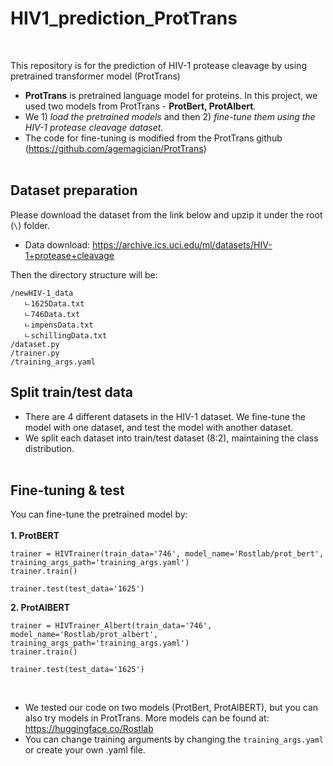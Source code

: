 # HIV1_prediction_ProtTrans

</br> 

This repository is for the prediction of HIV-1 protease cleavage by using pretrained transformer model (ProtTrans)

- **ProtTrans** is pretrained language model for proteins. In this project, we used two models from ProtTrans - **ProtBert, ProtAlbert**.
- We 1) *load the pretrained models* and then 2) *fine-tune them using the HIV-1 protease cleavage dataset.* 
- The code for fine-tuning is modified from the ProtTrans github (https://github.com/agemagician/ProtTrans)
</br></br>

## Dataset preparation

Please download the dataset from the link below and upzip it under the root (`\`) folder.

- Data download: https://archive.ics.uci.edu/ml/datasets/HIV-1+protease+cleavage

Then the directory structure will be:

```
/newHIV-1_data
   ㄴ1625Data.txt
   ㄴ746Data.txt
   ㄴimpensData.txt
   ㄴschillingData.txt
/dataset.py
/trainer.py
/training_args.yaml
```
## Split train/test data

- There are 4 different datasets in the HIV-1 dataset. We fine-tune the model with one dataset, and test the model with another dataset.
- We split each dataset into train/test dataset (8:2), maintaining the class distribution.
</br></br>

## Fine-tuning & test

You can fine-tune the pretrained model by:
</br></br>
**1. ProtBERT**

```
trainer = HIVTrainer(train_data='746', model_name='Rostlab/prot_bert', training_args_path='training_args.yaml')
trainer.train()

trainer.test(test_data='1625')
```

**2. ProtAlBERT**

```
trainer = HIVTrainer_Albert(train_data='746', model_name='Rostlab/prot_albert', training_args_path='training_args.yaml')
trainer.train()

trainer.test(test_data='1625')
```
</br>

- We tested our code on two models (ProtBert, ProtAlBERT), but you can also try models in ProtTrans. More models can be found at: https://huggingface.co/Rostlab
- You can change training arguments by changing the `training_args.yaml` or create your own .yaml file.
